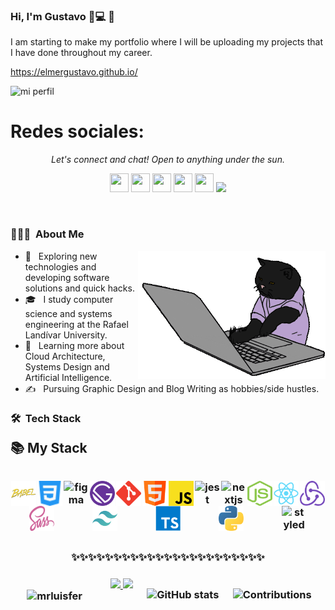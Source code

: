 ### Hi, I'm Gustavo   👋💻 :adult:

I am starting to make my portfolio where I will be uploading my projects that I have done throughout my career.

https://elmergustavo.github.io/

![mi perfil](https://res.cloudinary.com/superfolio/image/upload/v1620689979/68747470733a2f2f692e70696e696d672e636f6d2f6f726967696e616c732f63362f33332f63322f63363333633230656465383266306530636564376435373064626533613166332e676966_yjuh2s.gif)

# Redes sociales:
<p align="center">
  <i>Let's connect and chat! Open to anything under the sun.</i>

  <p align="center">
    <a href="https://twitter.com/elmergustavo79" alt="Twitter"><img src="https://github.com/nitish-awasthi/nitish-awasthi/blob/master/twitter.png" height="30" width="30"></a>   
    <a href="https://www.linkedin.com/in/elmer-gustavo-p%C3%BA-769b60201/" alt="Linkedin"><img src="https://github.com/nitish-awasthi/nitish-awasthi/blob/master/174857.png" height="30" width="30"></a>
  <a href="https://www.facebook.com/elmer.gustavo.79/" alt="Facebook"><img src="https://github.com/nitish-awasthi/nitish-awasthi/blob/master/1024px-Facebook_Logo_(2019).png" height="30" width="30"></a>
  <a href="https://www.instagram.com/gustavo_tavcode/" alt="Facebook"><img src="https://github.com/nitish-awasthi/nitish-awasthi/blob/master/instagram-logo-png-transparent-background-hd-3.png" height="30" width="30"></a>
    <a href="mailto:elmergustavo79@gmail.com" alt="Contact me"><img src="https://github.com/nitish-awasthi/nitish-awasthi/blob/master/gmail-512.webp" height="30" width="30"></a>
    <a href="https://nitishawasthi.com" alt="My site"><img src="https://raw.githubusercontent.com/jayehernandez/jayehernandez/3f5402efef9a0ae89211a6e04609558e862ca616/readme/external-link-line.svg"></a>
  </p>


<br />

<h3> 👨🏻‍💻 &nbsp;About Me </h3>

<!-- 
<img width="35%" align="right" alt="Github" src="https://user-images.githubusercontent.com/48678280/88862734-4903af80-d201-11ea-968b-9c939d88a37c.gif" />  -->

<img align='right' src="https://github.com/BhavyaCodes/BhavyaCodes/blob/master/.github/cat.gif" height="" width="300" alt="coding cat">

- 🤔 &nbsp; Exploring new technologies and developing software solutions and quick hacks.
- 🎓 &nbsp; I study computer science and systems engineering at the Rafael Landívar University.
- 🌱 &nbsp; Learning more about Cloud Architecture, Systems Design and Artificial Intelligence.
- ✍️ &nbsp; Pursuing Graphic Design and Blog Writing as hobbies/side hustles.

<h3> 🛠 &nbsp;Tech Stack</h3>

<h2 style="margin: 1rem 0;">📚 My Stack<h3>
<p align='center' style="text-align: center; display: flex; justify-content: space-around; flex-wrap: wrap; margin-top: 2rem; margin-bottom: 2rem;">
<img src="./assets/babel.svg" alt="babel" width="40" height="40"/> 
<img src="./assets/css3.svg" alt="css3" width="40" height="40"/> 
<img src="https://www.vectorlogo.zone/logos/figma/figma-icon.svg" alt="figma" width="40" height="40"/> 
<img src="./assets/gatsby.svg" alt="gatsby" width="40" height="40"/> 
<img src="./assets/git.svg" alt="git" width="40" height="40"/>
<img src="./assets/html.svg" alt="html5" width="40" height="40"/>
<img src="./assets/javascript.svg" alt="javascript" width="40" height="40"/> 
<img src="https://i.ibb.co/Yj6p14L/jest.png" alt="jest" width="40" height="40"/> 
<img src="https://cdn.worldvectorlogo.com/logos/nextjs-3.svg" alt="nextjs" width="40" height="40"/> 
<img src="./assets/nodejs.svg" alt="nodejs" width="40" height="40"/> 
<img src="./assets/react.svg" alt="react" width="40" height="40"/> 
<img src="./assets/redux.svg" alt="redux" width="40" height="40"/> 
<img src="./assets/sass.svg" alt="sass" width="40" height="40"/> 
<img src="./assets/tailwindcss.svg" alt="tailwind" width="40" height="40"/> 
<img src="./assets/typescript.svg" alt="typescript" width="40" height="40"/>
<img src="./assets/python.svg" alt="python" width="40" height="40"/>
<img src="https://miro.medium.com/max/318/1*c1rnU4_5k7Mimo_CA1efmQ.png" alt="styled-components" width="40" height="40"/>
</p>

<p style="text-align: center; margin: 1.5rem 0;" align='center'>
  ✨✨✨✨✨✨✨✨✨✨✨✨✨✨✨✨✨✨✨✨✨✨✨
</p>
<div style="display: flex; justify-content: space-evenly; flex-wrap: wrap;">
  <p>&nbsp;<img align="center" src="https://github-readme-stats.vercel.app/api?username=elmergustavo&show_icons=true&theme=vue" alt="mrluisfer" /></p>


<br/>

<a href="https://github.com/elmergustavo">
  <img height="180em" src="https://github-readme-stats.vercel.app/api?username=elmergustavo" />
  <img height="180em" src="https://github-readme-stats.vercel.app/api/top-langs/?username=elmergustavo" />
</a>


![GitHub stats](https://github-readme-stats.vercel.app/api?username=elmergustavo&show_icons=true&theme=algolia&line_height=29&hide=stars&count_private=true%22%20style=%22vertical-align:middle)

![Contributions](https://github-readme-streak-stats.herokuapp.com/?user=elmergustavo&)

<!--
**elmergustavo/elmergustavo** is a ✨ _special_ ✨ repository because its `README.md` (this file) appears on your GitHub profile.




Here are some ideas to get you started:

- 🔭 I’m currently working on ...
- 🌱 I’m currently learning ...
- 👯 I’m looking to collaborate on ...
- 🤔 I’m looking for help with ...
- 💬 Ask me about ...
- 📫 How to reach me: ...
- 😄 Pronouns: ...
- ⚡ Fun fact: ...
-->

